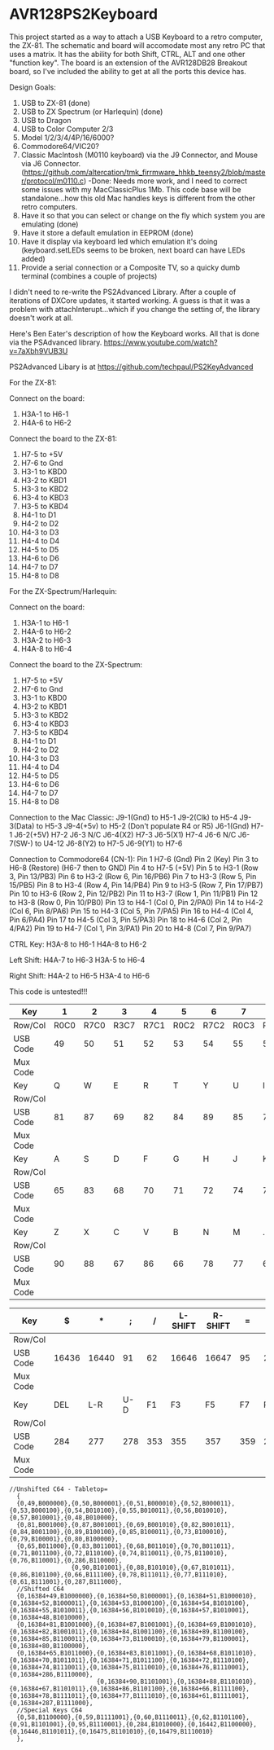 # AVR128PS2Keyboard
This project started as a way to attach a USB Keyboard to a retro computer, the ZX-81. The schematic and board will
accomodate most any retro PC that uses a matrix. It has the ability for both Shift, CTRL, ALT and one other "function key". The board is an extension of the AVR128DB28 Breakout board, so I've included the ability to get at all the ports this device has.

Design Goals:
1. USB to ZX-81 (done)
1. USB to ZX Spectrum (or Harlequin) (done)
1. USB to Dragon
1. USB to Color Computer 2/3
1. Model 1/2/3/4/4P/16/6000? 
1. Commodore64/VIC20?
1. Classic MacIntosh (M0110 keyboard) via the J9 Connector, and Mouse via J6 Connector. (https://github.com/altercation/tmk_firrmware_hhkb_teensy2/blob/master/protocol/m0110.c) -Done: Needs more work, and I need to correct some issues with my MacClassicPlus 1Mb. This code base will be standalone...how this old Mac handles keys is different from the other retro computers.
1. Have it so that you can select or change on the fly which system you are emulating (done)
1. Have it store a default emulation in EEPROM (done)
1. Have it display via keyboard led which emulation it's doing (keyboard.setLEDs seems to be broken, next board can have LEDs added)
1. Provide a serial connection or a Composite TV, so a quicky dumb terminal (combines a couple of projects)

I didn't need to re-write the PS2Advanced Library. After a couple of iterations of DXCore updates, 
it started working. A guess is that it was a problem with attachInterupt...which if you change the setting of, 
the library doesn't work at all.

Here's Ben Eater's description of how the Keyboard works. All that is done via the PSAdvanced library.
https://www.youtube.com/watch?v=7aXbh9VUB3U

PS2Advanced Libary is at https://github.com/techpaul/PS2KeyAdvanced

For the ZX-81:

Connect on the board:
1. H3A-1 to H6-1
1. H4A-6 to H6-2

Connect the board to the ZX-81:
1. H7-5 to +5V
1. H7-6 to Gnd
1. H3-1 to KBD0
1. H3-2 to KBD1
1. H3-3 to KBD2
1. H3-4 to KBD3
1. H3-5 to KBD4
1. H4-1 to D1
1. H4-2 to D2
1. H4-3 to D3
1. H4-4 to D4
1. H4-5 to D5
1. H4-6 to D6
1. H4-7 to D7
1. H4-8 to D8

For the ZX-Spectrum/Harlequin:

Connect on the board:
1. H3A-1 to H6-1
1. H4A-6 to H6-2
1. H3A-2 to H6-3
1. H4A-8 to H6-4

Connect the board to the ZX-Spectrum:
1. H7-5 to +5V
1. H7-6 to Gnd
1. H3-1 to KBD0
1. H3-2 to KBD1
1. H3-3 to KBD2
1. H3-4 to KBD3
1. H3-5 to KBD4
1. H4-1 to D1
1. H4-2 to D2
1. H4-3 to D3
1. H4-4 to D4
1. H4-5 to D5
1. H4-6 to D6
1. H4-7 to D7
1. H4-8 to D8

Connection to the Mac Classic:
J9-1(Gnd) to H5-1 
J9-2(Clk) to H5-4
J9-3(Data) to H5-3
J9-4(+5v) to H5-2 (Don't populate R4 or R5)
J6-1(Gnd) H7-1
J6-2(+5V) H7-2
J6-3 N/C
J6-4(X2) H7-3
J6-5(X1) H7-4
J6-6 N/C
J6-7(SW-) to U4-12
J6-8(Y2) to H7-5
J6-9(Y1) to H7-6

Connection to Commodore64 (CN-1):
Pin 1 H7-6 (Gnd)
Pin 2   (Key)
Pin 3 to H6-8 (Restore) (H6-7 then to GND)
Pin 4 to H7-5 (+5V)
Pin 5 to H3-1 (Row 3, Pin 13/PB3)
Pin 6 to H3-2 (Row 6, Pin 16/PB6)
Pin 7 to H3-3 (Row 5, Pin 15/PB5)
Pin 8 to H3-4 (Row 4, Pin 14/PB4)
Pin 9 to H3-5 (Row 7, Pin 17/PB7)
Pin 10 to H3-6 (Row 2, Pin 12/PB2)
Pin 11 to H3-7 (Row 1, Pin 11/PB1)
Pin 12 to H3-8 (Row 0, Pin 10/PB0)
Pin 13 to H4-1 (Col 0, Pin 2/PA0)
Pin 14 to H4-2 (Col 6, Pin 8/PA6)
Pin 15 to H4-3 (Col 5, Pin 7/PA5)
Pin 16 to H4-4 (Col 4, Pin 6/PA4)
Pin 17 to H4-5 (Col 3, Pin 5/PA3)
Pin 18 to H4-6 (Col 2, Pin 4/PA2)
Pin 19 to H4-7 (Col 1, Pin 3/PA1)
Pin 20 to H4-8 (Col 7, Pin 9/PA7)

CTRL Key: 
H3A-8 to H6-1
H4A-8 to H6-2

Left Shift:
H4A-7 to H6-3
H3A-5 to H6-4

Right Shift:
H4A-2 to H6-5
H3A-4 to H6-6

This code is untested!!!

| Key | 1 | 2 | 3 | 4 | 5 | 6 | 7 | 8 | 9 | 0 |
| - | - | - | - | - | - | - | - | - | - | - |
| Row/Col | R0C0 | R7C0 | R3C7 | R7C1 | R0C2 | R7C2 | R0C3 | R7C3 | R0C4 | R7C4 |
| USB Code| 49 | 50 | 51 | 52 | 53 | 54 | 55 | 56 | 57 | 48 | 
| Mux Code|    |    |    |    |    |    |    |    |   |   |
| Key | Q | W | E | R | T | Y | U | I | O | P |
| Row/Col |  |  |  |  |  |  |  |  |  |  |
| USB Code| 81 | 87 | 69 | 82 | 84 | 89 | 85 | 73 | 79 | 80 | 
| Mux Code|    |    |    |    |    |    |    |    |   |   |
| Key | A | S | D | F | G | H | J | K | L | ENTER |
| Row/Col |  |  |  |  |  |  |  |  |  |  |
| USB Code| 65 | 83 | 68 | 70 | 71 | 72 | 74 | 75 | 76 | 286 | 
| Mux Code|    |    |    |    |    |    |    |    |   |   |
| Key | Z | X | C | V | B | N | M | . | SPACE | |
| Row/Col |  |  |  |  |  |  |  |  |  |  |
| USB Code| 90 | 88 | 67 | 86 | 66 | 78 | 77 | 61 | 287 | | 
| Mux Code|    |    |    |    |    |    |    |    |   |   |


| Key | $ | * | ; | / | L-SHIFT | R-SHIFT | = | Up | HOME |
| - | - | - | - | - | - | - | - | - | - |
| Row/Col |  |  |  |  |  |  |  |  |  |
| USB Code| 16436 | 16440 | 91 | 62 | 16646 | 16647 | 95 | 279 | 273 | 
| Mux Code|    |    |    |    |    |    |    |    |   |
| Key | DEL | L-R | U-D | F1 | F3 | F5 | F7 | Run/Stop | CMDRE |
| Row/Col |  |  |  |  |  |  |  |  |  |
| USB Code| 284 | 277 | 278 | 353 | 355 | 357 | 359 | 283 | 780 | 
| Mux Code|    |    |    |    |    |    |    |    |   |


```
//Unshifted C64 - Tabletop=
  {  
  {0,49,B000000},{0,50,B000001},{0,51,B000010},{0,52,B000011},{0,53,B000100},{0,54,B010100},{0,55,B010011},{0,56,B010010},{0,57,B010001},{0,48,B010000},
  {0,81,B001000},{0,87,B001001},{0,69,B001010},{0,82,B001011},{0,84,B001100},{0,89,B100100},{0,85,B100011},{0,73,B100010},{0,79,B100001},{0,80,B100000},
  {0,65,B011000},{0,83,B011001},{0,68,B011010},{0,70,B011011},{0,71,B011100},{0,72,B110100},{0,74,B110011},{0,75,B110010},{0,76,B110001},{0,286,B110000},
                 {0,90,B101001},{0,88,B101010},{0,67,B101011},{0,86,B101100},{0,66,B111100},{0,78,B111011},{0,77,B111010},{0,61,B111001},{0,287,B111000},
  //Shifted C64
  {0,16384+49,B1000000},{0,16384+50,B1000001},{0,16384+51,B1000010},{0,16384+52,B1000011},{0,16384+53,B1000100},{0,16384+54,B1010100},{0,16384+55,B1010011},{0,16384+56,B1010010},{0,16384+57,B1010001},{0,16384+48,B1010000},
  {0,16384+81,B1001000},{0,16384+87,B1001001},{0,16384+69,B1001010},{0,16384+82,B1001011},{0,16384+84,B1001100},{0,16384+89,B1100100},{0,16384+85,B1100011},{0,16384+73,B1100010},{0,16384+79,B1100001},{0,16384+80,B1100000},
  {0,16384+65,B1011000},{0,16384+83,B1011001},{0,16384+68,B1011010},{0,16384+70,B1011011},{0,16384+71,B1011100},{0,16384+72,B1110100},{0,16384+74,B1110011},{0,16384+75,B1110010},{0,16384+76,B1110001},{0,16384+286,B1110000},
                        {0,16384+90,B1101001},{0,16384+88,B1101010},{0,16384+67,B1101011},{0,16384+86,B1101100},{0,16384+66,B1111100},{0,16384+78,B1111011},{0,16384+77,B1111010},{0,16384+61,B1111001},{0,16384+287,B1111000},
  //Special Keys C64
  {0,58,B1100000},{0,59,B1111001},{0,60,B1110011},{0,62,B1101100},{0,91,B1101001},{0,95,B1110001},{0,284,B1010000},{0,16442,B1100000},{0,16446,B1101011},{0,16475,B1101010},{0,16479,B1110010}
  }, 
```

